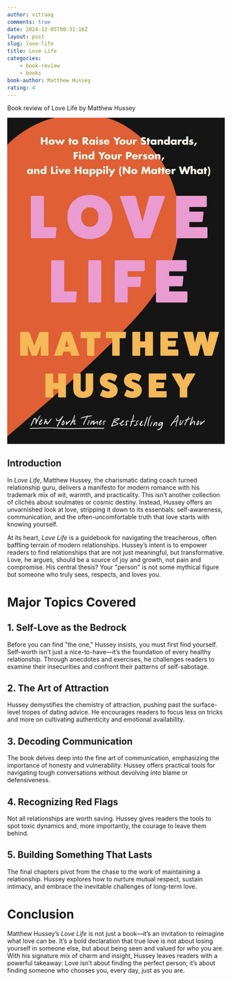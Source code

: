 ```yaml
---
author: vitraag
comments: true
date: 2024-12-05T00:31:16Z
layout: post
slug: love-life 
title: Love Life 
categories:
    - book-review
    - books
book-author: Matthew Hussey
rating: 4
---
```

Book review of Love Life  by Matthew Hussey

![Love Life ](/assets/images/books/love-life.jpg)

## **Introduction**
In *Love Life*, Matthew Hussey, the charismatic dating coach turned relationship guru, delivers a manifesto for modern romance with his trademark mix of wit, warmth, and practicality. This isn’t another collection of clichés about soulmates or cosmic destiny. Instead, Hussey offers an unvarnished look at love, stripping it down to its essentials: self-awareness, communication, and the often-uncomfortable truth that love starts with knowing yourself. 

At its heart, *Love Life* is a guidebook for navigating the treacherous, often baffling terrain of modern relationships. Hussey’s intent is to empower readers to find relationships that are not just meaningful, but transformative. Love, he argues, should be a source of joy and growth, not pain and compromise. His central thesis? Your "person" is not some mythical figure but someone who truly sees, respects, and loves you.

# **Major Topics Covered**

## **1. Self-Love as the Bedrock**
Before you can find "the one," Hussey insists, you must first find yourself. Self-worth isn’t just a nice-to-have—it’s the foundation of every healthy relationship. Through anecdotes and exercises, he challenges readers to examine their insecurities and confront their patterns of self-sabotage.

## **2. The Art of Attraction**
Hussey demystifies the chemistry of attraction, pushing past the surface-level tropes of dating advice. He encourages readers to focus less on tricks and more on cultivating authenticity and emotional availability.

## **3. Decoding Communication**
The book delves deep into the fine art of communication, emphasizing the importance of honesty and vulnerability. Hussey offers practical tools for navigating tough conversations without devolving into blame or defensiveness.

## **4. Recognizing Red Flags**
Not all relationships are worth saving. Hussey gives readers the tools to spot toxic dynamics and, more importantly, the courage to leave them behind.

## **5. Building Something That Lasts**
The final chapters pivot from the chase to the work of maintaining a relationship. Hussey explores how to nurture mutual respect, sustain intimacy, and embrace the inevitable challenges of long-term love.

# **Conclusion**
Matthew Hussey’s *Love Life* is not just a book—it’s an invitation to reimagine what love can be. It’s a bold declaration that true love is not about losing yourself in someone else, but about being seen and valued for who you are. With his signature mix of charm and insight, Hussey leaves readers with a powerful takeaway: Love isn’t about finding the perfect person; it’s about finding someone who chooses you, every day, just as you are.








